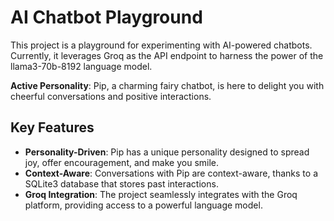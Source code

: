 # AI Chatbot Playground
This project is a playground for experimenting with AI-powered chatbots. Currently, it leverages Groq as the API endpoint to harness the power of the llama3-70b-8192 language model. 

**Active Personality**: Pip, a charming fairy chatbot, is here to delight you with cheerful conversations and positive interactions.

## Key Features

* **Personality-Driven**: Pip has a unique personality designed to spread joy, offer encouragement, and make you smile.
* **Context-Aware**: Conversations with Pip are context-aware, thanks to a SQLite3 database that stores past interactions.
* **Groq Integration**: The project seamlessly integrates with the Groq platform, providing access to a powerful language model.
